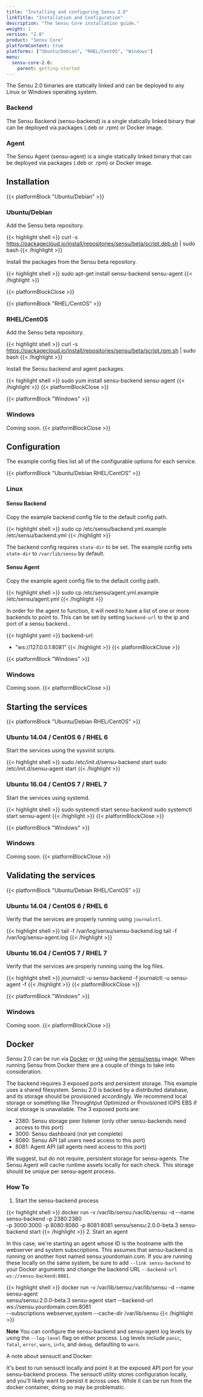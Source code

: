 ```yaml
---
title: "Installing and configuring Sensu 2.0"
linkTitle: "Installation and Configuration"
description: "The Sensu Core installation guide."
weight: 1
version: "2.0"
product: "Sensu Core"
platformContent: true
platforms: ["Ubuntu/Debian", "RHEL/CentOS", "Windows"]
menu:
  sensu-core-2.0:
    parent: getting-started
---
```


The Sensu 2.0 binaries are statically linked and can be deployed to any Linux or Windows operating system.

### Backend

The Sensu Backend (sensu-backend) is a single statically linked binary that can be deployed via packages (.deb or .rpm) or Docker image.

### Agent

The Sensu Agent (sensu-agent) is a single statically linked binary that can be deployed via packages (.deb or .rpm) or Docker image.

## Installation

{{< platformBlock "Ubuntu/Debian" >}}
### Ubuntu/Debian

Add the Sensu beta repository.

{{< highlight shell >}}
curl -s https://packagecloud.io/install/repositories/sensu/beta/script.deb.sh | sudo bash
{{< /highlight >}}

Install the packages from the Sensu beta repository.

{{< highlight shell >}}
sudo apt-get install sensu-backend sensu-agent
{{< /highlight >}}

{{< platformBlockClose >}}

{{< platformBlock "RHEL/CentOS" >}}
### RHEL/CentOS

Add the Sensu beta repository.

{{< highlight shell >}}
curl -s https://packagecloud.io/install/repositories/sensu/beta/script.rpm.sh | sudo bash
{{< /highlight >}}

Install the Sensu backend and agent packages.

{{< highlight shell >}}
sudo yum install sensu-backend sensu-agent
{{< /highlight >}}
{{< platformBlockClose >}}

{{< platformBlock "Windows" >}}
### Windows

Coming soon.
{{< platformBlockClose >}}

## Configuration

The example config files list all of the configurable options for each service.

{{< platformBlock "Ubuntu/Debian RHEL/CentOS" >}}
### Linux

#### Sensu Backend

Copy the example backend config file to the default config path.

{{< highlight shell >}}
sudo cp /etc/sensu/backend.yml.example /etc/sensu/backend.yml
{{< /highlight >}}

The backend config requires `state-dir` to be set. The example config sets `state-dir` to `/var/lib/sensu` by
default.

#### Sensu Agent

Copy the example agent config file to the default config path.

{{< highlight shell >}}
sudo cp /etc/sensu/agent.yml.example /etc/sensu/agent.yml
{{< /highlight >}}

In order for the agent to function, it will need to have a list of one or more backends to point to. This can be set
by setting `backend-url` to the ip and port of a sensu backend..

{{< highlight yaml >}}
backend-url:
  - "ws://127.0.0.1:8081"
{{< /highlight >}}
{{< platformBlockClose >}}

{{< platformBlock "Windows" >}}
### Windows

Coming soon.
{{< platformBlockClose >}}

## Starting the services

{{< platformBlock "Ubuntu/Debian RHEL/CentOS" >}}
### Ubuntu 14.04 / CentOS 6 / RHEL 6

Start the services using the sysvinit scripts.

{{< highlight shell >}}
sudo /etc/init.d/sensu-backend start
sudo /etc/init.d/sensu-agent start
{{< /highlight >}}

### Ubuntu 16.04 / CentOS 7 / RHEL 7

Start the services using systemd.

{{< highlight shell >}}
sudo systemctl start sensu-backend
sudo systemctl start sensu-agent
{{< /highlight >}}
{{< platformBlockClose >}}

{{< platformBlock "Windows" >}}
### Windows

Coming soon.
{{< platformBlockClose >}}

## Validating the services

{{< platformBlock "Ubuntu/Debian RHEL/CentOS" >}}
### Ubuntu 14.04 / CentOS 6 / RHEL 6

Verify that the services are properly running using `journalctl`.

{{< highlight shell >}}
tail -f /var/log/sensu/sensu-backend.log
tail -f /var/log/sensu-agent.log
{{< /highlight >}}

### Ubuntu 16.04 / CentOS 7 / RHEL 7

Verify that the services are properly running using the log files.

{{< highlight shell >}}
journalctl -u sensu-backend -f
journalctl -u sensu-agent -f
{{< /highlight >}}
{{< platformBlockClose >}}

{{< platformBlock "Windows" >}}
### Windows

Coming soon.
{{< platformBlockClose >}}

## Docker

Sensu 2.0 can be run via [Docker](https://www.docker.com/) or [rkt](https://coreos.com/rkt) using the [sensu/sensu](https://hub.docker.com/r/sensu/sensu/) image. When running Sensu from Docker there are a couple of things to take into consideration.

The backend requires 3 exposed ports and persistent storage. This example uses a shared filesystem. Sensu 2.0 is backed by a distributed database, and its storage should be provisioned accordingly.  We recommend local storage or something like Throughtput Optimized or Provisioned IOPS EBS if local storage is unavailable.  The 3 exposed ports are:

- 2380: Sensu storage peer listener (only other sensu-backends need access to this port)
- 3000: Sensu dashboard (not yet complete)
- 8080: Sensu API (all users need access to this port)
- 8081: Agent API (all agents need access to this port)

We suggest, but do not require, persistent storage for sensu-agents. The Sensu Agent will cache runtime assets locally for each check. This storage should be unique per sensu-agent process.

### How To

1. Start the sensu-backend process

{{< highlight shell >}}
docker run -v /var/lib/sensu:/var/lib/sensu -d --name sensu-backend -p 2380:2380 \
-p 3000:3000 -p 8080:8080 -p 8081:8081 sensu/sensu:2.0.0-beta.3 sensu-backend start
{{< /highlight >}}
2. Start an agent

In this case, we're starting an agent whose ID is the hostname with the webserver and system subscriptions. This assumes that sensu-backend is running on another host named sensu.yourdomain.com. If you are running these locally on the same system, be sure to add `--link sensu-backend` to your Docker arguments and change the backend URL `--backend-url ws://sensu-backend:8081`.

{{< highlight shell >}}
docker run -v /var/lib/sensu:/var/lib/sensu -d --name sensu-agent \
sensu/sensu:2.0.0-beta.3 sensu-agent start --backend-url ws://sensu.yourdomain.com:8081 \
--subscriptions webserver,system --cache-dir /var/lib/sensu
{{< /highlight >}}

**Note** You can configure the sensu-backend and sensu-agent log levels by using the `--log-level` flag on either process. Log levels include `panic`, `fatal`, `error`, `warn`, `info`, and `debug`, defaulting to `warn`.

A note about sensuctl and Docker:

It's best to run sensuctl locally and point it at the exposed API port for your sensu-backend process. The sensuctl utility stores configuration locally, and you'll likely want to persist it across uses. While it can be run from the docker container, doing so may be problematic.
